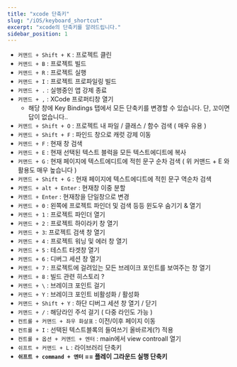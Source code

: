 ```yaml
---
title: "xcode 단축키"
slug: "/iOS/keyboard_shortcut"
excerpt: "xcode의 단축키를 알려드립니다."
sidebar_position: 1
---
```


- `커맨드 + Shift + K` : 프로젝트 클린
- `커맨드 + B` : 프로젝트 빌드
- `커맨드 + R` : 프로젝트 실행
- `커맨드 + I` : 프로젝트 프로파일링 빌드
- `커맨드 + .` : 실행중인 앱 강제 종료
- `커맨드 + ,` : XCode 프로퍼티창 열기
    - 해당 창에 Key Bindings 탭에서 모든 단축키를 변경할 수 있습니다. 단, 꼬이면 답이 없습니다..
- `커맨드 + Shift + O` : 프로젝트 내 파일 / 클래스 / 함수 검색 ( 매우 유용 )
- `커맨드 + Shift + F` : 파인드 창으로 캐럿 강제 이동
- `커맨드 + F` : 현재 창 검색
- `커맨드 + E` : 현재 선택된 텍스트 블럭을 모든 텍스트에디트에 복사
- `커맨드 + G` : 현재 페이지에 텍스트에디트에 적힌 문구 순차 검색 ( 위 커맨드 + E 와 활용도 매우 높습니다 )
- `커맨드 + Shift + G` : 현재 페이지에 텍스트에디트에 적힌 문구 역순차 검색
- `커맨드 + alt + Enter` : 현재창 이중 분할
- `커맨드 + Enter` : 현재창을 단일창으로 변경
- `커맨드 + 0` : 왼쪽에 프로젝트 파인더 및 검색 등등 윈도우 숨기기 & 열기
- `커맨드 + 1` : 프로젝트 파인더 열기
- `커맨드 + 2` : 프로젝트 하이라키 창 열기
- `커맨드 + 3`: 프로젝트 검색 창 열기
- `커맨드 + 4` : 프로젝트 워닝 및 에러 창 열기
- `커맨드 + 5` : 테스트 타겟창 열기
- `커맨드 + 6` : 디버그 세션 창 열기
- `커맨드 + 7` : 프로젝트에 걸려있는 모든 브레이크 포인트를 보여주는 창 열기
- `커맨드 + 8` : 빌드 관련 히스토리 ?
- `커맨드 + \` : 브레이크 포인트 걸기
- `커맨드 + Y` : 브레이크 포인트 비활성화 / 활성화
- `커맨드 + Shift + Y` : 하단 디버그 세션 창 열기 / 닫기
- `커맨드 + /` : 해당라인 주석 걸기 ( 다중 라인도 가능 )
- `컨트롤 + 커맨드 + 좌우 화살표` : 이전/이후 페이지 이동
- `컨트롤 + I` : 선택된 텍스트블록의 들여쓰기 올바르게(?) 적용
- `컨트롤 + 옵션 + 커맨드 + 엔터` : main에서 view controall 열기
- `쉬프트 + 커맨드 + L` : 라이브러리 단축키
- **`쉬프트 + command + 엔터` == 플레이 그라운드 실행 단축키**